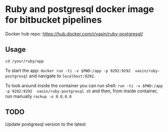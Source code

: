 # Ruby and postgresql docker image for bitbucket pipelines

Docker hub repo: https://hub.docker.com/r/vasin/ruby-postgresql/

## Usage

`cd /your/ruby/app`

To start the app:
`docker run -ti -v $PWD:/app -p 9292:9292  vasin/ruby-postgresql` and navigate to `localhost:9292`.

To look around inside the container you can run shell:
`run -ti -v $PWD:/app -p 9292:9292  vasin/ruby-postgresql sh`
and then, from inside container, run manually
`rackup -o 0.0.0.0`

## TODO
Update postgresql version to the latest
